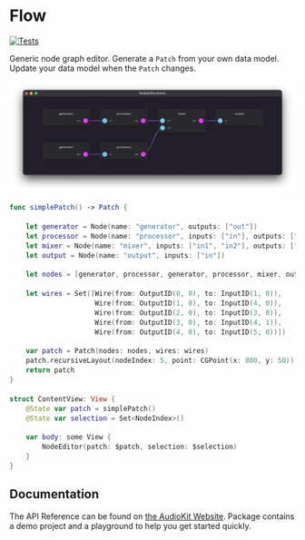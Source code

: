 # Flow

[![Tests](https://github.com/AudioKit/Flow/actions/workflows/tests.yml/badge.svg)](https://github.com/AudioKit/Flow/actions/workflows/tests.yml)

Generic node graph editor. Generate a `Patch` from your own data model. Update
your data model when the `Patch` changes.

<img src="Sources/Flow/Flow.docc/Resources/screenshot.png" alt="node editor demo screenshot">

```swift
func simplePatch() -> Patch {

    let generator = Node(name: "generator", outputs: ["out"])
    let processor = Node(name: "processor", inputs: ["in"], outputs: ["out"])
    let mixer = Node(name: "mixer", inputs: ["in1", "in2"], outputs: ["out"])
    let output = Node(name: "output", inputs: ["in"])

    let nodes = [generator, processor, generator, processor, mixer, output]

    let wires = Set([Wire(from: OutputID(0, 0), to: InputID(1, 0)),
                     Wire(from: OutputID(1, 0), to: InputID(4, 0)),
                     Wire(from: OutputID(2, 0), to: InputID(3, 0)),
                     Wire(from: OutputID(3, 0), to: InputID(4, 1)),
                     Wire(from: OutputID(4, 0), to: InputID(5, 0))])

    var patch = Patch(nodes: nodes, wires: wires)
    patch.recursiveLayout(nodeIndex: 5, point: CGPoint(x: 800, y: 50))
    return patch
}

struct ContentView: View {
    @State var patch = simplePatch()
    @State var selection = Set<NodeIndex>()

    var body: some View {
        NodeEditor(patch: $patch, selection: $selection)
    }
}
```

## Documentation

The API Reference can be found on [the AudioKit Website](https://www.audiokit.io/Flow). Package contains a demo project and a playground to help you get started quickly.
